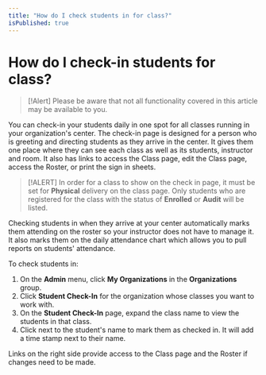 ```yaml
---
title: "How do I check students in for class?"
isPublished: true
---
```


# How do I check-in students for class?

> [!Alert] Please be aware that not all functionality covered in this article may be available to you.

You can check-in your students daily in one spot for all classes running in your organization's center. The check-in page is designed for a person who is greeting and directing students as they arrive in the center. It gives them one place where they can see each class as well as its students, instructor and room. It also has links to access the Class page, edit the Class page, access the Roster, or print the sign in sheets.  

>[!ALERT] In order for a class to show on the check in page, it must be set for **Physical** delivery on the class page. Only students who are registered for the class with the status of **Enrolled** or **Audit** will be listed.  

Checking students in when they arrive at your center automatically marks them attending on the roster so your instructor does not have to manage it. It also marks them on the daily attendance chart which allows you to pull reports on students' attendance. 

To check students in:
1. On the **Admin** menu, click **My Organizations** in the **Organizations** group. 
1. Click **Student Check-In** for the organization whose classes you want to work with. 
1. On the **Student Check-In** page, expand the class name to view the students in that class. 
1. Click next to the student's name to mark them as checked in. It will add a time stamp next to their name. 

Links on the right side provide access to the Class page and the Roster if changes need to be made.
